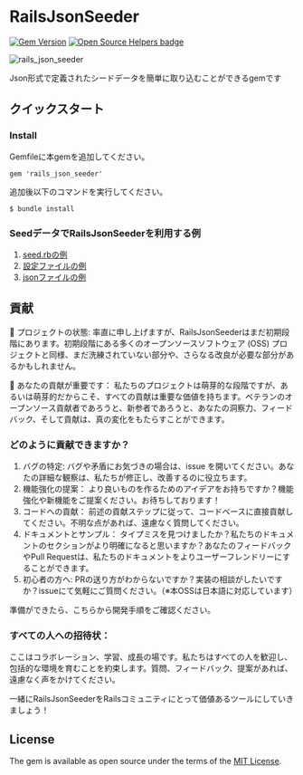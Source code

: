 # RailsJsonSeeder
[![Gem Version](https://badge.fury.io/rb/rails_json_seeder.svg)](https://badge.fury.io/rb/rails_json_seeder) [![Open Source Helpers badge](https://codetriage.com/yamamoto7/rails_json_seeder/badges/users.svg)](https://codetriage.com/yamamoto7/rails_json_seeder)  

![rails_json_seeder](https://github.com/yamamoto7/rails_json_seeder/assets/37437497/4923637f-baf9-4e98-97e9-8d2d40539ab7)

Json形式で定義されたシードデータを簡単に取り込むことができるgemです

## クイックスタート
### Install
Gemfileに本gemを追加してください。
```
gem 'rails_json_seeder'
```

追加後以下のコマンドを実行してください。
```
$ bundle install
```

### SeedデータでRailsJsonSeederを利用する例

1. [seed.rbの例](https://github.com/yamamoto7/rails_json_seeder/blob/main/test/dummy/db/seeds.rb)
2. [設定ファイルの例](https://github.com/yamamoto7/rails_json_seeder/blob/main/test/dummy/db/seed_config_sample_1.yml)
3. [jsonファイルの例](https://github.com/yamamoto7/rails_json_seeder/tree/main/test/dummy/db/seed_json_sample_1)

## 貢献
🌱 プロジェクトの状態: 率直に申し上げますが、RailsJsonSeederはまだ初期段階にあります。初期段階にある多くのオープンソースソフトウェア (OSS) プロジェクトと同様、まだ洗練されていない部分や、さらなる改良が必要な部分があるかもしれません。

🤝 あなたの貢献が重要です： 私たちのプロジェクトは萌芽的な段階ですが、あるいは萌芽的だからこそ、すべての貢献は重要な価値を持ちます。ベテランのオープンソース貢献者であろうと、新参者であろうと、あなたの洞察力、フィードバック、そして貢献は、真の変化をもたらすことができます。

### どのように貢献できますか？
1. バグの特定: バグや矛盾にお気づきの場合は、issue を開いてください。あなたの詳細な観察は、私たちが修正し、改善するのに役立ちます。
2. 機能強化の提案： より良いものを作るためのアイデアをお持ちですか？機能強化や新機能をご提案ください。お待ちしております！
3. コードへの貢献： 前述の貢献ステップに従って、コードベースに直接貢献してください。不明な点があれば、遠慮なく質問してください。
4. ドキュメントとサンプル： タイプミスを見つけましたか？私たちのドキュメントのセクションがより明確になると思いますか？あなたのフィードバックやPull Requestは、私たちのドキュメントをよりユーザーフレンドリーにすることができます。
5. 初心者の方へ: PRの送り方がわからないですか？実装の相談がしたいですか？issueにて気軽にご質問ください。（※本OSSは日本語に対応しています）

準備ができたら、こちらから開発手順をご確認ください。

### すべての人への招待状：
ここはコラボレーション、学習、成長の場です。私たちはすべての人を歓迎し、包括的な環境を育むことを約束します。質問、フィードバック、提案があれば、遠慮なく声をかけてください。

一緒にRailsJsonSeederをRailsコミュニティにとって価値あるツールにしていきましょう！

## License
The gem is available as open source under the terms of the [MIT License](https://opensource.org/licenses/MIT).

